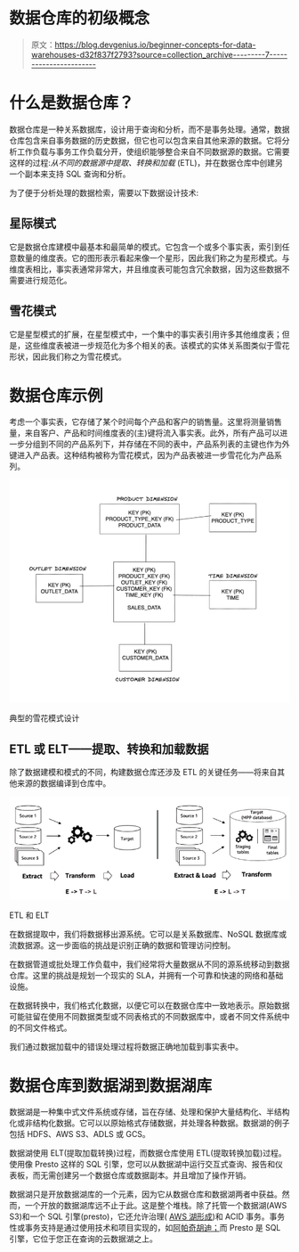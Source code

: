 # 数据仓库的初级概念

> 原文：<https://blog.devgenius.io/beginner-concepts-for-data-warehouses-d32f837f2793?source=collection_archive---------7----------------------->

# **什么是数据仓库？**

数据仓库是一种关系数据库，设计用于查询和分析，而不是事务处理。通常，数据仓库包含来自事务数据的历史数据，但它也可以包含来自其他来源的数据。它将分析工作负载与事务工作负载分开，使组织能够整合来自不同数据源的数据。它需要这样的过程:*从不同的数据源中提取、转换和加载* (ETL)，并在数据仓库中创建另一个副本来支持 SQL 查询和分析。

为了便于分析处理的数据检索，需要以下数据设计技术:

## **星际模式**

它是数据仓库建模中最基本和最简单的模式。它包含一个或多个事实表，索引到任意数量的维度表。它的图形表示看起来像一个星形，因此我们称之为星形模式。与维度表相比，事实表通常非常大，并且维度表可能包含冗余数据，因为这些数据不需要进行规范化。

## **雪花模式**

它是星型模式的扩展，在星型模式中，一个集中的事实表引用许多其他维度表；但是，这些维度表被进一步规范化为多个相关的表。该模式的实体关系图类似于雪花形状，因此我们称之为雪花模式。

# 数据仓库示例

考虑一个事实表，它存储了某个时间每个产品和客户的销售量。这里将测量销售量，来自客户、产品和时间维度表的(主)键将流入事实表。此外，所有产品可以进一步分组到不同的产品系列下，并存储在不同的表中，产品系列表的主键也作为外键进入产品表。这种结构被称为雪花模式，因为产品表被进一步雪花化为产品系列。

![](img/86262af8f72b36a24d1978ad78a6bd43.png)

典型的雪花模式设计

## **ETL 或 ELT——提取、转换和加载数据**

除了数据建模和模式的不同，构建数据仓库还涉及 ETL 的关键任务——将来自其他来源的数据编译到仓库中。

![](img/d6f8071659b5ea41533cf31f02012568.png)

ETL 和 ELT

在数据提取中，我们将数据移出源系统。它可以是关系数据库、NoSQL 数据库或流数据源。这一步面临的挑战是识别正确的数据和管理访问控制。

在数据管道或批处理工作负载中，我们经常将大量数据从不同的源系统移动到数据仓库。这里的挑战是规划一个现实的 SLA，并拥有一个可靠和快速的网络和基础设施。

在数据转换中，我们格式化数据，以便它可以在数据仓库中一致地表示。原始数据可能驻留在使用不同数据类型或不同表格式的不同数据库中，或者不同文件系统中的不同文件格式。

我们通过数据加载中的错误处理过程将数据正确地加载到事实表中。

# **数据仓库到数据湖到数据湖库**

数据湖是一种集中式文件系统或存储，旨在存储、处理和保护大量结构化、半结构化或非结构化数据。它可以以原始格式存储数据，并处理各种数据。数据湖的例子包括 HDFS、AWS S3、ADLS 或 GCS。

数据湖使用 ELT(提取加载转换)过程，而数据仓库使用 ETL(提取转换加载)过程。使用像 Presto 这样的 SQL 引擎，您可以从数据湖中运行交互式查询、报告和仪表板，而无需创建另一个数据仓库或数据副本。并且增加了操作开销。

数据湖只是开放数据湖库的一个元素，因为它从数据仓库和数据湖两者中获益。然而，一个开放的数据湖库远不止于此。这是整个堆栈。除了托管一个数据湖(AWS S3)和一个 SQL 引擎(presto)，它还允许治理( [AWS 湖形成](https://aws.amazon.com/lake-formation))和 ACID 事务。事务性或事务支持是通过使用技术和项目实现的，如[阿帕奇胡迪；](https://hudi.apache.org/)而 Presto 是 SQL 引擎，它位于您正在查询的云数据湖之上。